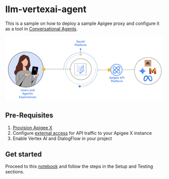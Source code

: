 # llm-vertexai-agent

This is a sample on how to deploy a sample Apigee proxy and configure it as a tool in [Conversational Agents](https://cloud.google.com/dialogflow/cx/docs). 

![architecture](./images/arch.png)

## Pre-Requisites

1. [Provision Apigee X](https://cloud.google.com/apigee/docs/api-platform/get-started/provisioning-intro)
2. Configure [external access](https://cloud.google.com/apigee/docs/api-platform/get-started/configure-routing#external-access) for API traffic to your Apigee X instance
3. Enable Vertex AI and DialogFlow in your project

## Get started

Proceed to this [notebook](llm_vertexai_agent.ipynb) and follow the steps in the Setup and Testing sections.